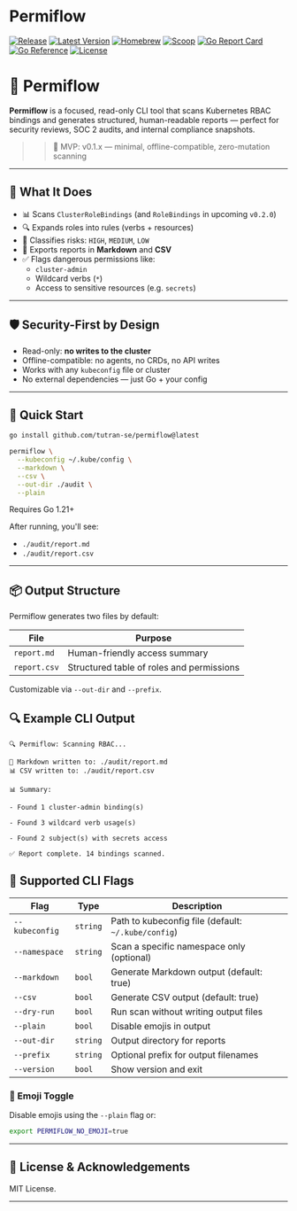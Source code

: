 # Permiflow

[![Release](https://github.com/tutran-se/permiflow/actions/workflows/release.yml/badge.svg)](https://github.com/tutran-se/permiflow/actions/workflows/release.yml)
[![Latest Version](https://img.shields.io/github/v/tag/tutran-se/permiflow?label=version&sort=semver)](https://github.com/tutran-se/permiflow/releases)
[![Homebrew](https://img.shields.io/badge/install-homebrew-brightgreen)](https://github.com/tutran-se/homebrew-tap)
[![Scoop](https://img.shields.io/badge/install-scoop-blue)](https://github.com/tutran-se/scoop-bucket)
[![Go Report Card](https://goreportcard.com/badge/github.com/tutran-se/permiflow)](https://goreportcard.com/report/github.com/tutran-se/permiflow)
[![Go Reference](https://pkg.go.dev/badge/github.com/tutran-se/permiflow.svg)](https://pkg.go.dev/github.com/tutran-se/permiflow)
[![License](https://img.shields.io/github/license/tutran-se/permiflow)](https://github.com/tutran-se/permiflow/blob/main/LICENSE)

# 🚦 Permiflow

**Permiflow** is a focused, read-only CLI tool that scans Kubernetes RBAC bindings and generates structured, human-readable reports — perfect for security reviews, SOC 2 audits, and internal compliance snapshots.

> > 🚧 MVP: v0.1.x — minimal, offline-compatible, zero-mutation scanning

---

## 🔧 What It Does

- 📊 Scans `ClusterRoleBindings` (and `RoleBindings` in upcoming `v0.2.0`)
- 🔍 Expands roles into rules (verbs + resources)
- 🧠 Classifies risks: `HIGH`, `MEDIUM`, `LOW`
- 📄 Exports reports in **Markdown** and **CSV**
- ✅ Flags dangerous permissions like:
  - `cluster-admin`
  - Wildcard verbs (`*`)
  - Access to sensitive resources (e.g. `secrets`)

---

## 🛡️ Security-First by Design

- Read-only: **no writes to the cluster**
- Offline-compatible: no agents, no CRDs, no API writes
- Works with any `kubeconfig` file or cluster
- No external dependencies — just Go + your config

---

## 🚀 Quick Start

```bash
go install github.com/tutran-se/permiflow@latest

permiflow \
  --kubeconfig ~/.kube/config \
  --markdown \
  --csv \
  --out-dir ./audit \
  --plain
```

Requires Go 1.21+

After running, you'll see:

- `./audit/report.md`
- `./audit/report.csv`

---

## 📦 Output Structure

Permiflow generates two files by default:

| File         | Purpose                                   |
| ------------ | ----------------------------------------- |
| `report.md`  | Human-friendly access summary             |
| `report.csv` | Structured table of roles and permissions |

Customizable via `--out-dir` and `--prefix`.

## 🔍 Example CLI Output

```
🔍 Permiflow: Scanning RBAC...

📄 Markdown written to: ./audit/report.md
📊 CSV written to: ./audit/report.csv

📊 Summary:

- Found 1 cluster-admin binding(s)

- Found 3 wildcard verb usage(s)

- Found 2 subject(s) with secrets access

✅ Report complete. 14 bindings scanned.
```

## 🏁 Supported CLI Flags

| Flag           | Type     | Description                                         |
| -------------- | -------- | --------------------------------------------------- |
| `--kubeconfig` | `string` | Path to kubeconfig file (default: `~/.kube/config`) |
| `--namespace`  | `string` | Scan a specific namespace only (optional)           |
| `--markdown`   | `bool`   | Generate Markdown output (default: true)            |
| `--csv`        | `bool`   | Generate CSV output (default: true)                 |
| `--dry-run`    | `bool`   | Run scan without writing output files               |
| `--plain`      | `bool`   | Disable emojis in output                            |
| `--out-dir`    | `string` | Output directory for reports                        |
| `--prefix`     | `string` | Optional prefix for output filenames                |
| `--version`    | `bool`   | Show version and exit                               |

### 🧪 Emoji Toggle

Disable emojis using the `--plain` flag or:

```bash
export PERMIFLOW_NO_EMOJI=true
```

---

## 📣 License & Acknowledgements

MIT License.

---
